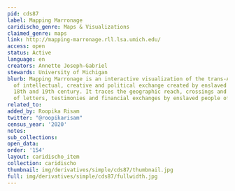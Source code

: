 ```yaml
---
pid: cds87
label: Mapping Marronage
caridischo_genre: Maps & Visualizations
claimed_genre: maps
link: http://mapping-marronage.rll.lsa.umich.edu/
access: open
status: Active
language: en
creators: Annette Joseph-Gabriel
stewards: University of Michigan
blurb: Mapping Marronage is an interactive visualization of the trans-Atlantic networks
  of intellectual, creative and political exchange created by enslaved people in the
  18th and 19th century. It traces the geographic reach, crossings and intersections
  of letters, testimonies and financial exchanges by enslaved people of African-descent.
related_to:
added_by: Roopika Risam
twitter: "@roopikarisam"
census_year: '2020'
notes:
sub_collections:
open_data:
order: '154'
layout: caridischo_item
collection: caridischo
thumbnail: img/derivatives/simple/cds87/thumbnail.jpg
full: img/derivatives/simple/cds87/fullwidth.jpg
---
```

